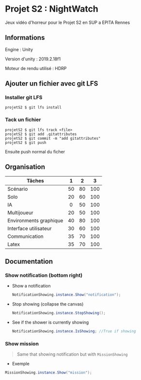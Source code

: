 # Projet S2 : NightWatch
Jeux vidéo d'horreur pour le Projet S2 en SUP a EPITA Rennes

## Informations
Engine : Unity

Version d'unity : 2019.2.18f1

Moteur de rendu utilisé : HDRP

## Ajouter un fichier avec git LFS
### Installer git LFS
```shell
projetS2 $ git lfs install 
```

### Tack un fichier 
```shell
projetS2 $ git lfs track <file>
projetS2 $ git add .gitattributes
projetS2 $ git commit -m "add gitattributes"
projetS2 $ git push
```
Ensuite push normal du ficher

## Organisation

| Tâches                 |   1   |   2   |   3   |
| ---------------------- | :---: | :---: | :---: |
| Scénario               |  50   |  80   |  100  |
| Solo                   |  20   |  60   |  100  |
| IA                     |   0   |  50   |  100  |
| Multijoueur            |  20   |  50   |  100  |
| Environments graphique |  40   |  80   |  100  |
| Interface utilisateur  |  30   |  60   |  100  |
| Communication          |  35   |  70   |  100  |
| Latex                  |  35   |  70   |  100  |



## Documentation 

### Show notification (bottom right)

-   Show a notification

    ```csharp
    NotificationShowing.instance.Show("notification");
    ```

-   Stop showing (collapse the canvas)

    ```csharp
    NotificationShowing.instance.StopShowing();
    ```

-   See if the shower is currently showing

    ```csharp
    NotificationShowing.instance.IsShowing; //True if showing
    ```

    

### Show mission

>   Same that showing notification but with `MissionShowing`

-   Exemple 

    
```csharp
MissionShowing.instance.Show("mission");
```

